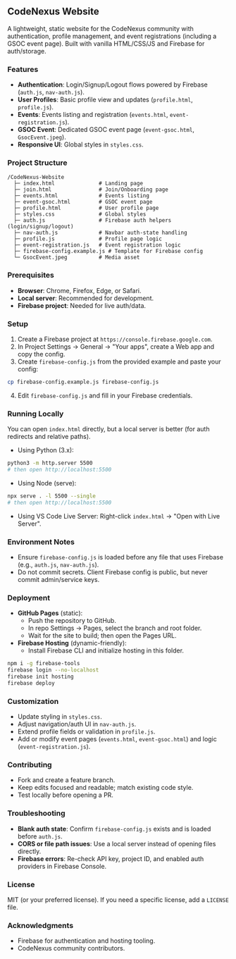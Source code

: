 ## CodeNexus Website

A lightweight, static website for the CodeNexus community with authentication, profile management, and event registrations (including a GSOC event page). Built with vanilla HTML/CSS/JS and Firebase for auth/storage.

### Features
- **Authentication**: Login/Signup/Logout flows powered by Firebase (`auth.js`, `nav-auth.js`).
- **User Profiles**: Basic profile view and updates (`profile.html`, `profile.js`).
- **Events**: Events listing and registration (`events.html`, `event-registration.js`).
- **GSOC Event**: Dedicated GSOC event page (`event-gsoc.html`, `GsocEvent.jpeg`).
- **Responsive UI**: Global styles in `styles.css`.

### Project Structure
```
/CodeNexus-Website
  ├─ index.html              # Landing page
  ├─ join.html               # Join/Onboarding page
  ├─ events.html             # Events listing
  ├─ event-gsoc.html         # GSOC event page
  ├─ profile.html            # User profile page
  ├─ styles.css              # Global styles
  ├─ auth.js                 # Firebase auth helpers (login/signup/logout)
  ├─ nav-auth.js             # Navbar auth-state handling
  ├─ profile.js              # Profile page logic
  ├─ event-registration.js   # Event registration logic
  ├─ firebase-config.example.js # Template for Firebase config
  └─ GsocEvent.jpeg          # Media asset
```

### Prerequisites
- **Browser**: Chrome, Firefox, Edge, or Safari.
- **Local server**: Recommended for development.
- **Firebase project**: Needed for live auth/data.

### Setup
1. Create a Firebase project at `https://console.firebase.google.com`.
2. In Project Settings → General → "Your apps", create a Web app and copy the config.
3. Create `firebase-config.js` from the provided example and paste your config:

```bash
cp firebase-config.example.js firebase-config.js
```

4. Edit `firebase-config.js` and fill in your Firebase credentials.

### Running Locally
You can open `index.html` directly, but a local server is better (for auth redirects and relative paths).

- Using Python (3.x):
```bash
python3 -m http.server 5500
# then open http://localhost:5500
```

- Using Node (serve):
```bash
npx serve . -l 5500 --single
# then open http://localhost:5500
```

- Using VS Code Live Server: Right-click `index.html` → "Open with Live Server".

### Environment Notes
- Ensure `firebase-config.js` is loaded before any file that uses Firebase (e.g., `auth.js`, `nav-auth.js`).
- Do not commit secrets. Client Firebase config is public, but never commit admin/service keys.

### Deployment
- **GitHub Pages** (static):
  - Push the repository to GitHub.
  - In repo Settings → Pages, select the branch and root folder.
  - Wait for the site to build; then open the Pages URL.
- **Firebase Hosting** (dynamic-friendly):
  - Install Firebase CLI and initialize hosting in this folder.
```bash
npm i -g firebase-tools
firebase login --no-localhost
firebase init hosting
firebase deploy
```

### Customization
- Update styling in `styles.css`.
- Adjust navigation/auth UI in `nav-auth.js`.
- Extend profile fields or validation in `profile.js`.
- Add or modify event pages (`events.html`, `event-gsoc.html`) and logic (`event-registration.js`).

### Contributing
- Fork and create a feature branch.
- Keep edits focused and readable; match existing code style.
- Test locally before opening a PR.

### Troubleshooting
- **Blank auth state**: Confirm `firebase-config.js` exists and is loaded before `auth.js`.
- **CORS or file path issues**: Use a local server instead of opening files directly.
- **Firebase errors**: Re-check API key, project ID, and enabled auth providers in Firebase Console.

### License
MIT (or your preferred license). If you need a specific license, add a `LICENSE` file.

### Acknowledgments
- Firebase for authentication and hosting tooling.
- CodeNexus community contributors.
